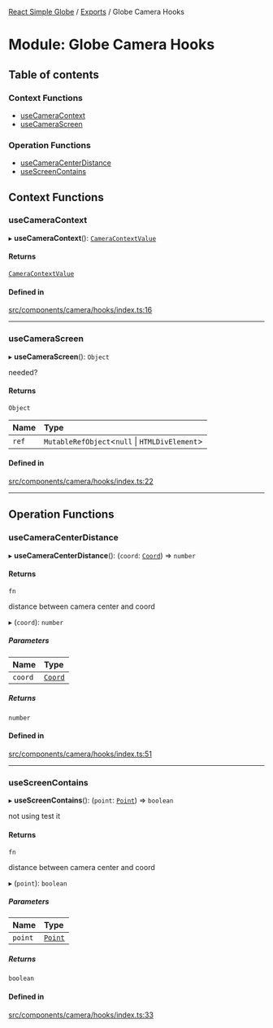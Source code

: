 [React Simple Globe](../README.md) / [Exports](../modules.md) / Globe Camera Hooks

# Module: Globe Camera Hooks

## Table of contents

### Context Functions

- [useCameraContext](Globe_Camera_Hooks.md#usecameracontext)
- [useCameraScreen](Globe_Camera_Hooks.md#usecamerascreen)

### Operation Functions

- [useCameraCenterDistance](Globe_Camera_Hooks.md#usecameracenterdistance)
- [useScreenContains](Globe_Camera_Hooks.md#usescreencontains)

## Context Functions

### useCameraContext

▸ **useCameraContext**(): [`CameraContextValue`](../classes/Globe_Camera_Context.CameraContextValue.md)

#### Returns

[`CameraContextValue`](../classes/Globe_Camera_Context.CameraContextValue.md)

#### Defined in

[src/components/camera/hooks/index.ts:16](https://github.com/Gaushao/d3-react-globe/blob/636f719/src/components/camera/hooks/index.ts#L16)

___

### useCameraScreen

▸ **useCameraScreen**(): `Object`

needed?

#### Returns

`Object`

| Name | Type |
| :------ | :------ |
| `ref` | `MutableRefObject`<``null`` \| `HTMLDivElement`\> |

#### Defined in

[src/components/camera/hooks/index.ts:22](https://github.com/Gaushao/d3-react-globe/blob/636f719/src/components/camera/hooks/index.ts#L22)

___

## Operation Functions

### useCameraCenterDistance

▸ **useCameraCenterDistance**(): (`coord`: [`Coord`](../classes/Globe_Classes.Coord.md)) => `number`

#### Returns

`fn`

distance between camera center and coord

▸ (`coord`): `number`

##### Parameters

| Name | Type |
| :------ | :------ |
| `coord` | [`Coord`](../classes/Globe_Classes.Coord.md) |

##### Returns

`number`

#### Defined in

[src/components/camera/hooks/index.ts:51](https://github.com/Gaushao/d3-react-globe/blob/636f719/src/components/camera/hooks/index.ts#L51)

___

### useScreenContains

▸ **useScreenContains**(): (`point`: [`Point`](../classes/Globe_Classes.Point.md)) => `boolean`

not using
test it

#### Returns

`fn`

distance between camera center and coord

▸ (`point`): `boolean`

##### Parameters

| Name | Type |
| :------ | :------ |
| `point` | [`Point`](../classes/Globe_Classes.Point.md) |

##### Returns

`boolean`

#### Defined in

[src/components/camera/hooks/index.ts:33](https://github.com/Gaushao/d3-react-globe/blob/636f719/src/components/camera/hooks/index.ts#L33)
